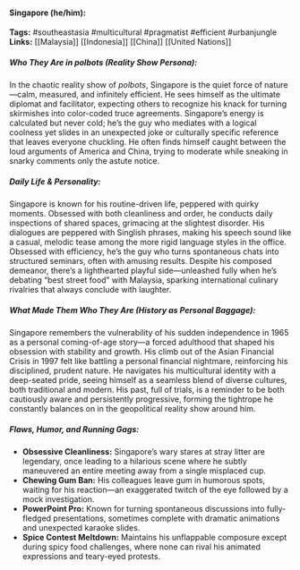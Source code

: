 #### Singapore (he/him):  
**Tags:** #southeastasia #multicultural #pragmatist #efficient #urbanjungle  
**Links:** [[Malaysia]] [[Indonesia]] [[China]] [[United Nations]]

##### Who They Are in *polbots* (Reality Show Persona):  
In the chaotic reality show of *polbots*, Singapore is the quiet force of nature—calm, measured, and infinitely efficient. He sees himself as the ultimate diplomat and facilitator, expecting others to recognize his knack for turning skirmishes into color-coded truce agreements. Singapore’s energy is calculated but never cold; he’s the guy who mediates with a logical coolness yet slides in an unexpected joke or culturally specific reference that leaves everyone chuckling. He often finds himself caught between the loud arguments of America and China, trying to moderate while sneaking in snarky comments only the astute notice. 

##### Daily Life & Personality:  
Singapore is known for his routine-driven life, peppered with quirky moments. Obsessed with both cleanliness and order, he conducts daily inspections of shared spaces, grimacing at the slightest disorder. His dialogues are peppered with Singlish phrases, making his speech sound like a casual, melodic tease among the more rigid language styles in the office. Obsessed with efficiency, he’s the guy who turns spontaneous chats into structured seminars, often with amusing results. Despite his composed demeanor, there’s a lighthearted playful side—unleashed fully when he’s debating “best street food” with Malaysia, sparking international culinary rivalries that always conclude with laughter.

##### What Made Them Who They Are (History as Personal Baggage):  
Singapore remembers the vulnerability of his sudden independence in 1965 as a personal coming-of-age story—a forced adulthood that shaped his obsession with stability and growth. His climb out of the Asian Financial Crisis in 1997 felt like battling a personal financial nightmare, reinforcing his disciplined, prudent nature. He navigates his multicultural identity with a deep-seated pride, seeing himself as a seamless blend of diverse cultures, both traditional and modern. His past, full of trials, is a reminder to be both cautiously aware and persistently progressive, forming the tightrope he constantly balances on in the geopolitical reality show around him.

##### Flaws, Humor, and Running Gags:  
- **Obsessive Cleanliness:** Singapore’s wary stares at stray litter are legendary, once leading to a hilarious scene where he subtly maneuvered an entire meeting away from a single misplaced cup.  
- **Chewing Gum Ban:** His colleagues leave gum in humorous spots, waiting for his reaction—an exaggerated twitch of the eye followed by a mock investigation.  
- **PowerPoint Pro:** Known for turning spontaneous discussions into fully-fledged presentations, sometimes complete with dramatic animations and unexpected karaoke slides.
- **Spice Contest Meltdown:** Maintains his unflappable composure except during spicy food challenges, where none can rival his animated expressions and teary-eyed protests.